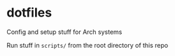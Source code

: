 # dotfiles

Config and setup stuff for Arch systems

Run stuff in `scripts/` from the root directory of this repo